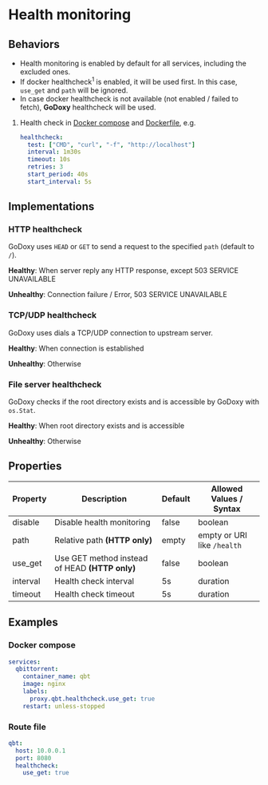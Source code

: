 # Health monitoring

## Behaviors

- Health monitoring is enabled by default for all services, including the excluded ones.
- If docker healthcheck<sup>1</sup> is enabled, it will be used first. In this case, `use_get` and `path` will be ignored.
- In case docker healthcheck is not available (not enabled / failed to fetch), **GoDoxy** healthcheck will be used.

1. Health check in [Docker compose](https://docs.docker.com/reference/compose-file/services/#healthcheck) and [Dockerfile](https://docs.docker.com/engine/reference/builder/#healthcheck), e.g.
   ```yaml
   healthcheck:
     test: ["CMD", "curl", "-f", "http://localhost"]
     interval: 1m30s
     timeout: 10s
     retries: 3
     start_period: 40s
     start_interval: 5s
   ```

## Implementations

### HTTP healthcheck

GoDoxy uses `HEAD` or `GET` to send a request to the specified `path` (default to `/`).

**Healthy**: When server reply any HTTP response, except 503 SERVICE UNAVAILABLE

**Unhealthy**: Connection failure / Error, 503 SERVICE UNAVAILABLE

### TCP/UDP healthcheck

GoDoxy uses dials a TCP/UDP connection to upstream server.

**Healthy**: When connection is established

**Unhealthy**: Otherwise

### File server healthcheck

GoDoxy checks if the root directory exists and is accessible by GoDoxy with `os.Stat`.

**Healthy**: When root directory exists and is accessible

**Unhealthy**: Otherwise

## Properties

| Property | Description                                    | Default | Allowed Values / Syntax     |
| -------- | ---------------------------------------------- | ------- | --------------------------- |
| disable  | Disable health monitoring                      | false   | boolean                     |
| path     | Relative path **(HTTP only)**                  | empty   | empty or URI like `/health` |
| use_get  | Use GET method instead of HEAD **(HTTP only)** | false   | boolean                     |
| interval | Health check interval                          | 5s      | duration                    |
| timeout  | Health check timeout                           | 5s      | duration                    |

## Examples

### Docker compose

```yaml
services:
  qbittorrent:
    container_name: qbt
    image: nginx
    labels:
      proxy.qbt.healthcheck.use_get: true
    restart: unless-stopped
```

### Route file

```yaml
qbt:
  host: 10.0.0.1
  port: 8080
  healthcheck:
    use_get: true
```
